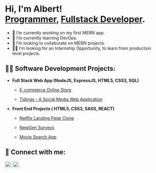 <h1>Hi, I'm Albert! <br/><a href="https://github.com/kipchirchiralb">Programmer</a>, <a href="https://www.linkedin.com/in/albert-kipchirchir-34432411a/">Fullstack Developer</a>.</h1>

- 🔭 I’m currently working on my first MERN app.
- 🌱 I’m currently learning DevOps.
- 👯 I’m looking to collaborate on MERN projects.
- 👨‍💻 I’m looking for an Internship Opportunity, to learn from production level projects.

<h2>👨‍💻 Software Development Projects:</h2>

- <b>Full Stack Web App (NodeJS, ExpressJS, HTML5, CSS3, SQL)</b>
  - [E-commerce Online Store](https://github.com/kipchirchiralb/maya-computers)
 
  - [Tidings - A Social Media Web Application](https://github.com/kipchirchiralb/tidings)
  
- <b>Front End Projects ( HTML5, CSS3, SASS, REACT)</b>
  - [Netflix Landing Page Clone](https://github.com/kipchirchiralb/netflix-welcome-page)
 
  - [NewGen Surveys](https://github.com/kipchirchiralb/newgen)

  - [Movie Search App](https://github.com/kipchirchiralb/omdbapi-movie-search-app)


<h2> 🤳 Connect with me:</h2>

[<img align="left" alt="AlbertKipchirchir | Twitter" width="22px" src="https://cdn.jsdelivr.net/npm/simple-icons@v3/icons/twitter.svg" />][twitter]
[<img align="left" alt="AlbertKipchirchir | LinkedIn" width="22px" src="https://cdn.jsdelivr.net/npm/simple-icons@v3/icons/linkedin.svg" />][linkedin]

[twitter]: https://twitter.com/kipchirchirdev 
[linkedin]: https://linkedin.com/in/albert-kipchirchir-34432411a

